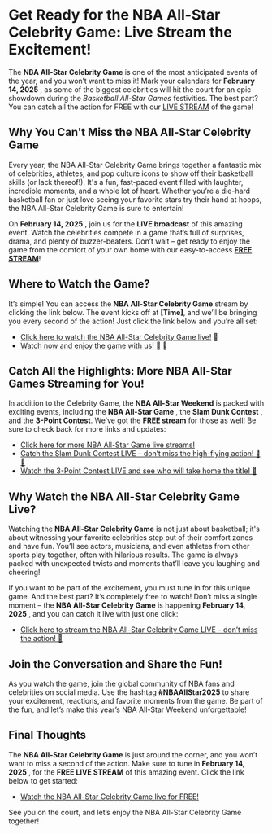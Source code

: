 # Get Ready for the NBA All-Star Celebrity Game: Live Stream the Excitement!

The **NBA All-Star Celebrity Game** is one of the most anticipated events of the year, and you won’t want to miss it! Mark your calendars for **February 14, 2025** , as some of the biggest celebrities will hit the court for an epic showdown during the _Basketball All-Star Games_ festivities. The best part? You can catch all the action for FREE with our [LIVE STREAM](https://tinyurl.com/livestreamfreeo?st=NBA+All+Star+Celebrity+Game&si=ghc) of the game!

## Why You Can't Miss the NBA All-Star Celebrity Game

Every year, the NBA All-Star Celebrity Game brings together a fantastic mix of celebrities, athletes, and pop culture icons to show off their basketball skills (or lack thereof!). It's a fun, fast-paced event filled with laughter, incredible moments, and a whole lot of heart. Whether you’re a die-hard basketball fan or just love seeing your favorite stars try their hand at hoops, the NBA All-Star Celebrity Game is sure to entertain!

On **February 14, 2025** , join us for the **LIVE broadcast** of this amazing event. Watch the celebrities compete in a game that’s full of surprises, drama, and plenty of buzzer-beaters. Don’t wait – get ready to enjoy the game from the comfort of your own home with our easy-to-access [**FREE STREAM**](https://tinyurl.com/livestreamfreeo?st=NBA+All+Star+Celebrity+Game&si=ghc)!

## Where to Watch the Game?

It’s simple! You can access the **NBA All-Star Celebrity Game** stream by clicking the link below. The event kicks off at **[Time]**, and we’ll be bringing you every second of the action! Just click the link below and you’re all set:

- [Click here to watch the NBA All-Star Celebrity Game live!](https://tinyurl.com/livestreamfreeo?st=NBA+All+Star+Celebrity+Game&si=ghc) 🎥
- [Watch now and enjoy the game with us! 🏀](https://tinyurl.com/livestreamfreeo?st=NBA+All+Star+Celebrity+Game&si=ghc) 🌟

## Catch All the Highlights: More NBA All-Star Games Streaming for You!

In addition to the Celebrity Game, the **NBA All-Star Weekend** is packed with exciting events, including the **NBA All-Star Game** , the **Slam Dunk Contest** , and the **3-Point Contest**. We’ve got the **FREE stream** for those as well! Be sure to check back for more links and updates:

- [Click here for more NBA All-Star Game live streams!](https://tinyurl.com/livestreamfreeo?st=NBA+All+Star+Celebrity+Game&si=ghc)
- [Catch the Slam Dunk Contest LIVE – don’t miss the high-flying action! 🏀💥](https://tinyurl.com/livestreamfreeo?st=NBA+All+Star+Celebrity+Game&si=ghc)
- [Watch the 3-Point Contest LIVE and see who will take home the title! 🎯](https://tinyurl.com/livestreamfreeo?st=NBA+All+Star+Celebrity+Game&si=ghc)

## Why Watch the NBA All-Star Celebrity Game Live?

Watching the **NBA All-Star Celebrity Game** is not just about basketball; it's about witnessing your favorite celebrities step out of their comfort zones and have fun. You’ll see actors, musicians, and even athletes from other sports play together, often with hilarious results. The game is always packed with unexpected twists and moments that’ll leave you laughing and cheering!

If you want to be part of the excitement, you must tune in for this unique game. And the best part? It’s completely free to watch! Don’t miss a single moment – the **NBA All-Star Celebrity Game** is happening **February 14, 2025** , and you can catch it live with just one click:

- [Click here to stream the NBA All-Star Celebrity Game LIVE – don’t miss the action! 🎉](https://tinyurl.com/livestreamfreeo?st=NBA+All+Star+Celebrity+Game&si=ghc)

## Join the Conversation and Share the Fun!

As you watch the game, join the global community of NBA fans and celebrities on social media. Use the hashtag **#NBAAllStar2025** to share your excitement, reactions, and favorite moments from the game. Be part of the fun, and let’s make this year’s NBA All-Star Weekend unforgettable!

## Final Thoughts

The **NBA All-Star Celebrity Game** is just around the corner, and you won’t want to miss a second of the action. Make sure to tune in **February 14, 2025** , for the **FREE LIVE STREAM** of this amazing event. Click the link below to get started:

- [Watch the NBA All-Star Celebrity Game live for FREE!](https://tinyurl.com/livestreamfreeo?st=NBA+All+Star+Celebrity+Game&si=ghc)

See you on the court, and let’s enjoy the NBA All-Star Celebrity Game together!
